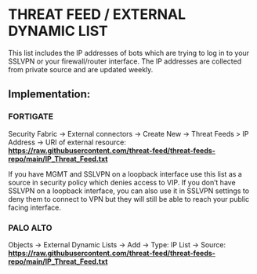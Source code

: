 # **THREAT FEED / EXTERNAL DYNAMIC LIST**

This list includes the IP addresses of bots which are trying to log in to your SSLVPN or your firewall/router interface. The IP addresses are collected from private source and are updated weekly.

## **Implementation:**

### FORTIGATE
Security Fabric -> External connectors -> Create New -> Threat Feeds > IP Address -> URI of external resource: **https://raw.githubusercontent.com/threat-feed/threat-feeds-repo/main/IP_Threat_Feed.txt**

If you have MGMT and SSLVPN on a loopback interface use this list as a source in security policy which denies access to VIP.
If you don’t have SSLVPN on a loopback interface, you can also use it in SSLVPN settings to deny them to connect to VPN but they will still be able to reach your public facing interface.

### PALO ALTO
Objects -> External Dynamic Lists -> Add -> Type: IP List -> Source: **https://raw.githubusercontent.com/threat-feed/threat-feeds-repo/main/IP_Threat_Feed.txt**
